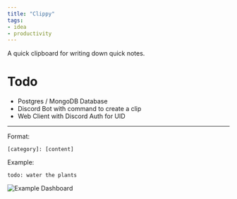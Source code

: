 ```yaml
---
title: "Clippy"
tags:
- idea
- productivity
---
```


A quick clipboard for writing down quick notes.

# Todo
- Postgres / MongoDB Database
- Discord Bot with command to create a clip
- Web Client with Discord Auth for UID
---

Format:

`[category]: [content]` 

Example:

`todo: water the plants`

![Example Dashboard](../images/clippy.png)